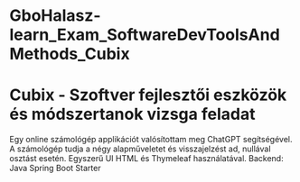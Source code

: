 # GboHalasz-learn_Exam_SoftwareDevToolsAndMethods_Cubix
# Cubix - Szoftver fejlesztői eszközök és módszertanok vizsga feladat

Egy online számológép applikációt valósítottam meg ChatGPT segítségével.
A számológép tudja a négy alapműveletet és visszajelzést ad, nullával osztást esetén.
Egyszerű UI HTML és Thymeleaf használatával.
Backend: Java Spring Boot Starter
